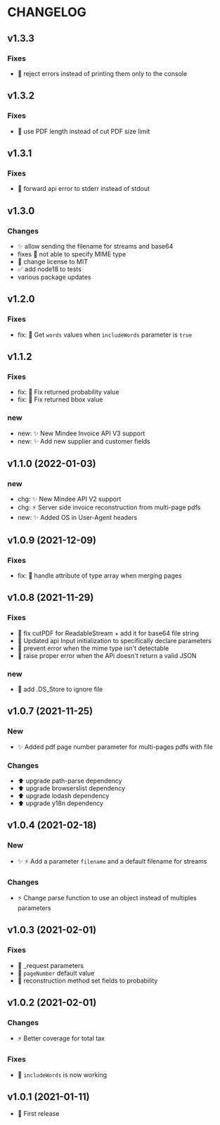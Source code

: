 # CHANGELOG

## v1.3.3

### Fixes
* 🐛 reject errors instead of printing them only to the console

## v1.3.2

### Fixes
* 🐛 use PDF length instead of cut PDF size limit

## v1.3.1

### Fixes
* 🐛 forward api error to stderr instead of stdout

## v1.3.0

### Changes

* :sparkles: allow sending the filename for streams and base64
* fixes :bug: not able to specify MIME type
* :page_facing_up: change license to MIT
* :white_check_mark: add node18 to tests
* various package updates

## v1.2.0

### Fixes

* fix: 🐛 Get `words` values when `includeWords` parameter is `true`

## v1.1.2

### Fixes

* fix: 🐛 Fix returned probability value
* fix: 🐛 Fix returned bbox value

### new

* new: ✨ New Mindee Invoice API V3 support
* new: ✨ Add new supplier and customer fields

## v1.1.0 (2022-01-03)

### new

* chg: :sparkles: New Mindee API V2 support
* chg: :zap: Server side invoice reconstruction from multi-page pdfs
* new: :sparkles: Added OS in User-Agent headers


## v1.0.9 (2021-12-09)

### Fixes

* fix: 🐛 handle attribute of type array when merging pages

## v1.0.8 (2021-11-29)

### Fixes

* 🐛 fix cutPDF for ReadableStream + add it for base64 file string
* 🐛 Updated api Input initialization to specifically declare parameters
* 🐛 prevent error when the mime type isn't detectable
* 🐛 raise proper error when the APi doesn't return a valid JSON

### new

* :see_no_evil: add .DS_Store to ignore file

## v1.0.7 (2021-11-25)

### New

* ✨ Added pdf page number parameter for multi-pages pdfs with file

### Changes

* :arrow_up: upgrade path-parse dependency
* :arrow_up: upgrade browserslist dependency
* :arrow_up: upgrade lodash dependency
* :arrow_up: upgrade y18n dependency

## v1.0.4 (2021-02-18)

### New

* :sparkles: :zap: Add a parameter `filename` and a default filename for streams

### Changes

* :zap: Change parse function to use an object instead of multiples parameters

## v1.0.3 (2021-02-01)

### Fixes

* :bug: \_request parameters
* :bug: `pageNumber` default value
* :bug: reconstruction method set fields to probability

## v1.0.2 (2021-02-01)

### Changes

* :zap: Better coverage for total tax

### Fixes

* :bug: `includeWords` is now working

## v1.0.1 (2021-01-11)

* 🎉 First release
